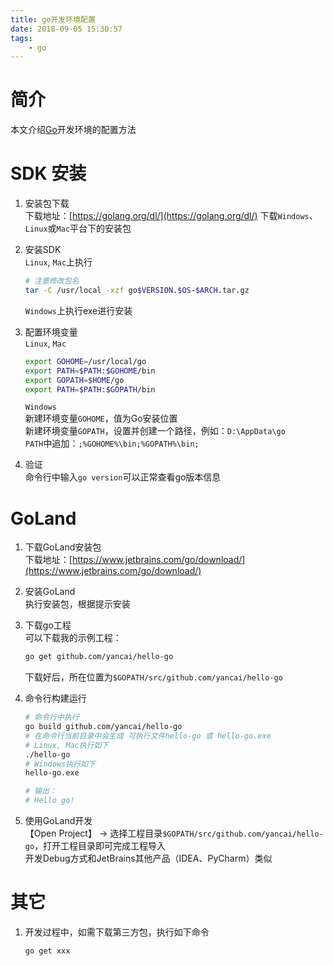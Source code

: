 ```yaml
---
title: go开发环境配置
date: 2018-09-05 15:30:57
tags:
    - go
---
```



# 简介
本文介绍[Go](https://golang.org/)开发环境的配置方法

<!-- more -->

# SDK 安装

 1. 安装包下载  
    下载地址：[https://golang.org/dl/](https://golang.org/dl/)
    下载`Windows`、`Linux`或`Mac`平台下的安装包

 2. 安装SDK  
    `Linux`, `Mac`上执行
    ```bash
    # 注意修改包名
    tar -C /usr/local -xzf go$VERSION.$OS-$ARCH.tar.gz
    ```

    `Windows`上执行exe进行安装

 3. 配置环境变量  
    `Linux`, `Mac`
    ```bash
    export GOHOME=/usr/local/go
    export PATH=$PATH:$GOHOME/bin
    export GOPATH=$HOME/go
    export PATH=$PATH:$GOPATH/bin
    ```

    `Windows`  
    新建环境变量`GOHOME`，值为Go安装位置  
    新建环境变量`GOPATH`，设置并创建一个路径，例如：`D:\AppData\go`  
    `PATH`中追加：`;%GOHOME%\bin;%GOPATH%\bin;`  

 4. 验证  
    命令行中输入`go version`可以正常查看go版本信息
    
# GoLand

 1. 下载GoLand安装包  
    下载地址：[https://www.jetbrains.com/go/download/](https://www.jetbrains.com/go/download/)

 2. 安装GoLand  
    执行安装包，根据提示安装

 3. 下载go工程  
    可以下载我的示例工程：
    ```bash
    go get github.com/yancai/hello-go
    ```
    下载好后，所在位置为`$GOPATH/src/github.com/yancai/hello-go`

 4. 命令行构建运行  
    ```bash
    # 命令行中执行
    go build github.com/yancai/hello-go
    # 在命令行当前目录中会生成 可执行文件hello-go 或 hello-go.exe
    # Linux, Mac执行如下
    ./hello-go
    # Windows执行如下
    hello-go.exe

    # 输出：
    # Hello go!
    ```

 5. 使用GoLand开发  
    【Open Project】 -> 选择工程目录`$GOPATH/src/github.com/yancai/hello-go`，打开工程目录即可完成工程导入  
    开发Debug方式和JetBrains其他产品（IDEA、PyCharm）类似  

# 其它

 1. 开发过程中，如需下载第三方包，执行如下命令
    ```bash
    go get xxx
    ```
    